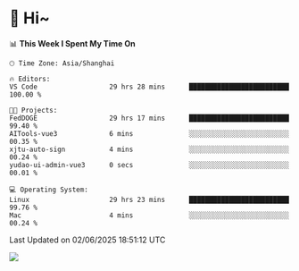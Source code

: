 # 👋 Hi~

<!--START_SECTION:waka-->
📊 **This Week I Spent My Time On** 

```text
🕑︎ Time Zone: Asia/Shanghai

🔥 Editors: 
VS Code                  29 hrs 28 mins      █████████████████████████   100.00 % 

🐱‍💻 Projects: 
FedDOGE                  29 hrs 17 mins      █████████████████████████   99.40 % 
AITools-vue3             6 mins              ░░░░░░░░░░░░░░░░░░░░░░░░░   00.35 % 
xjtu-auto-sign           4 mins              ░░░░░░░░░░░░░░░░░░░░░░░░░   00.24 % 
yudao-ui-admin-vue3      0 secs              ░░░░░░░░░░░░░░░░░░░░░░░░░   00.01 % 

💻 Operating System: 
Linux                    29 hrs 23 mins      █████████████████████████   99.76 % 
Mac                      4 mins              ░░░░░░░░░░░░░░░░░░░░░░░░░   00.24 % 
```


 Last Updated on 02/06/2025 18:51:12 UTC
<!--END_SECTION:waka-->

![](https://komarev.com/ghpvc/?username=lvdongyi&label=Profile%20views&color=0e75b6&style=flat)
<!---
lvdongyi/lvdongyi is a ✨ special ✨ repository because its `README.md` (this file) appears on your GitHub profile.
You can click the Preview link to take a look at your changes.
--->
